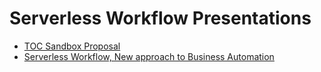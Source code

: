 # Serverless Workflow Presentations  

- [TOC Sandbox Proposal](2020-4-15-toc-pres.pdf)
- [Serverless Workflow, New approach to Business Automation](https://www.youtube.com/watch?v=2MPX3CGUsVE)
